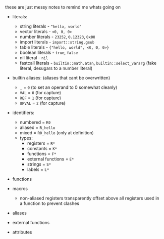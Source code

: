 these are just messy notes to remind me whats going on

- literals:
  - string literals - `"hello, world"`
  - vector literals - `<0, 0, 0>`
  - number literals - `23252`, `0.12323`, `0x00`
  - import literals - `import::string.gsub`
  - table literals - `{"hello, world", <0, 0, 0>}`
  - boolean literals - `true`, `false`
  - nil literal - `nil`
  - fastcall literals - `builtin::math.atan`, `builtin::select_vararg` (fake
    literal, desugars to a number literal)

- builtin aliases: (aliases that cant be overwritten)
  - `_` = `0` (to set an operand to 0 somewhat cleanly)
  - `VAL` = `0` (for capture)
  - `REF` = `1` (for capture)
  - `UPVAL` = `2` (for capture)

- identifiers:
  - numbered = `R0`
  - aliased = `R_hello`
  - mixed = `R0_hello` (only at definition)
  - types:
    - registers = `R*`
    - constants = `K*`
    - functions = `F*`
    - external functions = `E*`
    - strings = `S*`
    - labels = `L*`

- functions
- macros
  - non-aliased registers transparently offset above all registers used in a
    function to prevent clashes
- aliases
- external functions
- attributes
